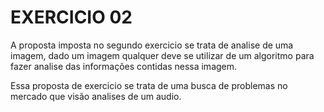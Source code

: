 # EXERCICIO 02

A proposta imposta no segundo exercicio se trata de analise de uma imagem, dado um imagem qualquer deve se utilizar de um algoritmo para fazer analise das informações contidas nessa imagem.

Essa proposta de exercicio se trata de uma busca de problemas no mercado que visão analises de um audio.